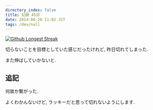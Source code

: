 ```yaml
---
directory_index: false
title: 記録 45日
date: 2014-06-26 11:02 JST
tags: /dev/null
---
```


[![Github Longest Streak](/blog/2014/06/26/streak.png)](https://github.com/nna774)

切らないことを目標としていた感じだったけれど, 昨日切れてしまった.

また伸ばしていかないと.

## 追記
何故か繋がった.

よくわかんないけど, ラッキーだと思って切れないようにします.

